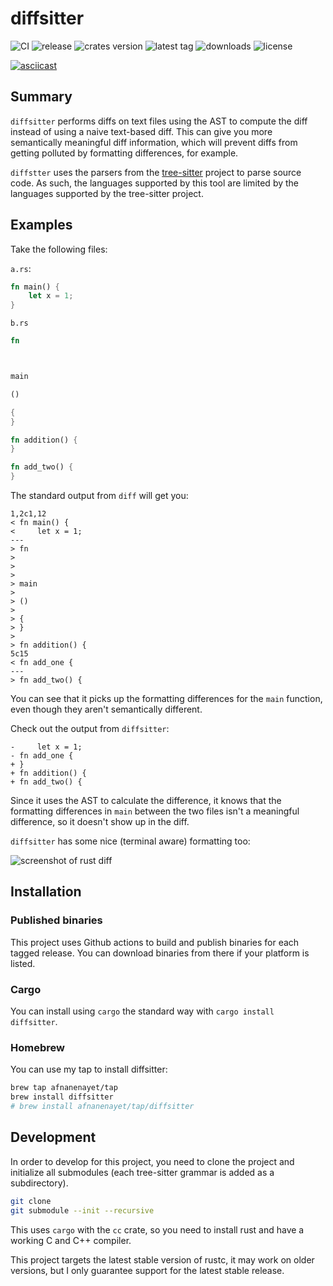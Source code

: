# diffsitter

![CI](https://github.com/afnanenayet/diffsitter/workflows/CI/badge.svg)
![release](https://github.com/afnanenayet/diffsitter/workflows/release/badge.svg)
![crates version](https://img.shields.io/crates/v/diffsitter)
![latest tag](https://img.shields.io/github/v/tag/afnanenayet/diffsitter?label=release)
![downloads](https://img.shields.io/crates/d/diffsitter)
![license](https://img.shields.io/github/license/afnanenayet/diffsitter)

[![asciicast](https://asciinema.org/a/383291.svg)](https://asciinema.org/a/383291)

## Summary

`diffsitter` performs diffs on text files using the AST to compute the diff
instead of using a naive text-based diff. This can give you more semantically
meaningful diff information, which will prevent diffs from getting polluted by
formatting differences, for example.

`diffstter` uses the parsers from the
[tree-sitter](https://tree-sitter.github.io/tree-sitter/) project to parse
source code. As such, the languages supported by this tool are limited by the
languages supported by the tree-sitter project.

## Examples

Take the following files:

`a.rs`:

```rust
fn main() {
    let x = 1;
}
```

`b.rs`

```rust
fn



main

()

{
}

fn addition() {
}

fn add_two() {
}
```

The standard output from `diff` will get you:

```text
1,2c1,12
< fn main() {
<     let x = 1;
---
> fn
>
>
>
> main
>
> ()
>
> {
> }
>
> fn addition() {
5c15
< fn add_one {
---
> fn add_two() {
```

You can see that it picks up the formatting differences for the `main`
function, even though they aren't semantically different.

Check out the output from `diffsitter`:

```text
-     let x = 1;
- fn add_one {
+ }
+ fn addition() {
+ fn add_two() {
```

Since it uses the AST to calculate the difference, it knows that the formatting
differences in `main` between the two files isn't a meaningful difference, so
it doesn't show up in the diff.

`diffsitter` has some nice (terminal aware) formatting too:

![screenshot of rust diff](assets/rust_example.png)

## Installation

### Published binaries

This project uses Github actions to build and publish binaries for each tagged
release. You can download binaries from there if your platform is listed.

### Cargo

You can install using `cargo` the standard way with `cargo install diffsitter`.

### Homebrew

You can use my tap to install diffsitter:

```sh
brew tap afnanenayet/tap
brew install diffsitter
# brew install afnanenayet/tap/diffsitter
```

## Development

In order to develop for this project, you need to clone the project and
initialize all submodules (each tree-sitter grammar is added as a
subdirectory).

```sh
git clone
git submodule --init --recursive
```

This uses `cargo` with the `cc` crate, so you need to install rust and have a
working C and C++ compiler.

This project targets the latest stable version of rustc, it may work on older
versions, but I only guarantee support for the latest stable release.
